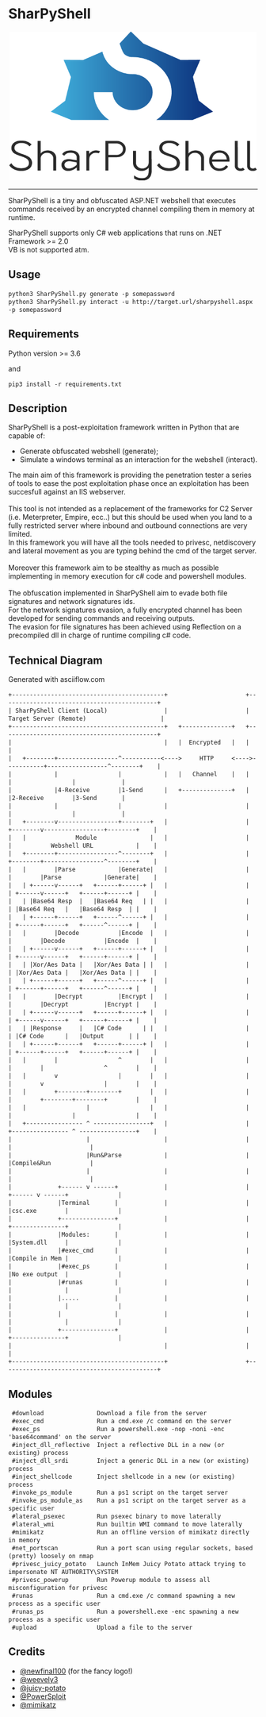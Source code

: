 # SharPyShell

<p align="center"><img src="logo.png" width="500" height="300" /></p>

<hr/>

SharPyShell is a tiny and obfuscated ASP.NET webshell that executes commands received by an encrypted channel compiling them in memory at runtime.

SharPyShell supports only C# web applications that runs on .NET Framework >= 2.0<br>VB is not supported atm.

## Usage

```
python3 SharPyShell.py generate -p somepassword
python3 SharPyShell.py interact -u http://target.url/sharpyshell.aspx -p somepassword
```

## Requirements

Python version >= 3.6

and

```
pip3 install -r requirements.txt
```

## Description

SharPyShell is a post-exploitation framework written in Python that are capable of:

  - Generate obfuscated webshell (generate);
  - Simulate a windows terminal as an interaction for the webshell (interact).

  The main aim of this framework is providing the penetration tester a series of tools to ease the post exploitation phase once an exploitation has been succesfull against an IIS webserver.
  <br>
  <br>
  This tool is not intended as a replacement of the frameworks for C2 Server (i.e. Meterpreter, Empire, ecc..) but this should be used when you land to a fully restricted server where inbound and outbound connections are very limited.
<br>
In this framework you will have all the tools needed to privesc, netdiscovery and lateral movement as you are typing behind the cmd of the target server.
<br>
<br>
Moreover this framework aim to be stealthy as much as possible implementing in memory execution for c# code and powershell modules.
<br>
<br>
The obfuscation implemented in SharPyShell aim to evade both file signatures and network signatures ids.<br>
For the network signatures evasion, a fully encrypted channel has been developed for sending commands and receiving outputs.<br>
The evasion for file signatures has been achieved using Reflection on a precompiled dll in charge of runtime compiling c# code.<br>

## Technical Diagram

Generated with asciiflow.com
 ```
+-------------------------------------------+                      +--------------------------------------------+
| SharPyShell Client (Local)                |                      | Target Server (Remote)                     |
+-------------------------------------------+   +--------------+   +--------------------------------------------+
|                                           |   |  Encrypted   |   |                                            |
|   +--------+-----------------^-----------<---->     HTTP     <---->-----------+-----------------^--------+    |
|            |                 |            |   |   Channel    |   |            |                 |             |
|            |4-Receive        |1-Send      |   +--------------+   |            |2-Receive        |3-Send       |
|            |                 |            |                      |            |                 |             |
|   +--------v-----------------+--------+   |                      |   +--------v-----------------+--------+    |
|   |              Module               |   |                      |   |           Webshell URL            |    |
|   +--------+-----------------^--------+   |                      |   +--------+-----------------^--------+    |
|   |        |Parse            |Generate|   |                      |   |        |Parse            |Generate|    |
|   | +------v------+   +------+------+ |   |                      |   | +------v------+   +------+------+ |    |
|   | |Base64 Resp  |   |Base64 Req   | |   |                      |   | |Base64 Req   |   |Base64 Resp  | |    |
|   | +------+------+   +------^------+ |   |                      |   | +------+------+   +------^------+ |    |
|   |        |Decode           |Encode  |   |                      |   |        |Decode           |Encode  |    |
|   | +------v------+   +------+------+ |   |                      |   | +------v------+   +------+------+ |    |
|   | |Xor/Aes Data |   |Xor/Aes Data | |   |                      |   | |Xor/Aes Data |   |Xor/Aes Data | |    |
|   | +------+------+   +------^------+ |   |                      |   | +------+------+   +------^------+ |    |
|   |        |Decrypt          |Encrypt |   |                      |   |        |Decrypt          |Encrypt |    |
|   | +------v------+   +------+------+ |   |                      |   | +------v------+   +------+------+ |    |
|   | |Response     |   |C# Code      | |   |                      |   | |C# Code      |   |Output       | |    |
|   | +------+------+   +------+------+ |   |                      |   | +------+------+   +------+------+ |    |
|   |        |                 ^        |   |                      |   |        |                 ^        |    |
|   |        v                 |        |   |                      |   |        v                 |        |    |
|   |        +--------+--------+        |   |                      |   |        +--------+--------+        |    |
|   |                 |                 |   |                      |   |                 |                 |    |
|   +---------------- ^ ----------------+   |                      |   +---------------- ^ ----------------+    |
|                     |                     |                      |                     |                      |
|                     |Run&Parse            |                      |                     |Compile&Run           |
|                     |                     |                      |                     |                      |
|             +------ v ------+             |                      |             +------ v ------+              |
|             |Terminal       |             |                      |             |csc.exe        |              |
|             +---------------+             |                      |             +---------------+              |
|             |Modules:       |             |                      |             |System.dll     |              |
|             |#exec_cmd      |             |                      |             |Compile in Mem |              |
|             |#exec_ps       |             |                      |             |No exe output  |              |
|             |#runas         |             |                      |             |               |              |
|             |.....          |             |                      |             |               |              |
|             |               |             |                      |             |               |              |
|             +---------------+             |                      |             +---------------+              |
|                                           |                      |                                            |
+-------------------------------------------+                      +--------------------------------------------+
```

## Modules

```
 #download               Download a file from the server
 #exec_cmd               Run a cmd.exe /c command on the server
 #exec_ps                Run a powershell.exe -nop -noni -enc 'base64command' on the server
 #inject_dll_reflective  Inject a reflective DLL in a new (or existing) process
 #inject_dll_srdi        Inject a generic DLL in a new (or existing) process
 #inject_shellcode       Inject shellcode in a new (or existing) process
 #invoke_ps_module       Run a ps1 script on the target server
 #invoke_ps_module_as    Run a ps1 script on the target server as a specific user
 #lateral_psexec         Run psexec binary to move laterally
 #lateral_wmi            Run builtin WMI command to move laterally
 #mimikatz               Run an offline version of mimikatz directly in memory
 #net_portscan           Run a port scan using regular sockets, based (pretty) loosely on nmap
 #privesc_juicy_potato   Launch InMem Juicy Potato attack trying to impersonate NT AUTHORITY\SYSTEM
 #privesc_powerup        Run Powerup module to assess all misconfiguration for privesc
 #runas                  Run a cmd.exe /c command spawning a new process as a specific user
 #runas_ps               Run a powershell.exe -enc spawning a new process as a specific user
 #upload                 Upload a file to the server
```


## Credits

<ul>
  <li><a href="https://github.com/newfinal100">@newfinal100</a> (for the fancy logo!)</li>
  <li><a href="https://github.com/epinna/weevely3">@weevely3</a></li>
  <li><a href="https://github.com/ohpe/juicy-potato">@juicy-potato</a></li>
  <li><a href="https://github.com/PowerShellMafia/PowerSploit">@PowerSploit</a></li>
  <li><a href="https://github.com/gentilkiwi/mimikatz">@mimikatz</a></li>
</ul>
